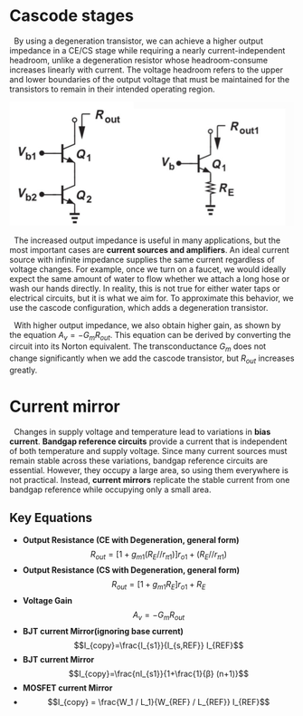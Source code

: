 # Cascode stages
&nbsp; By using a degeneration transistor, we can achieve a higher output impedance in a CE/CS stage while requiring a nearly current-independent
headroom, unlike a degeneration resistor whose headroom-consume increases linearly with current. The voltage headroom refers to the upper 
and lower boundaries of the output voltage that must be maintained for the transistors to remain in their intended operating region.

<img src="../images/cascode.jpg" alt="cascode.jpg" width="700"/>

&nbsp; The increased output impedance is useful in many applications, but the most important cases are **current sources and amplifiers**. An 
ideal current source with infinite impedance supplies the same current regardless of voltage changes. For example, once we turn on a faucet, we
would ideally expect the same amount of water to flow whether we attach a long hose or wash our hands directly. In reality, this is not true for
either water taps or electrical circuits, but it is what we aim for. To approximate this behavior, we use the cascode configuration, which adds a
degeneration transistor.

&nbsp; With higher output impedance, we also obtain higher gain, as shown by the equation $A_v=-G_m R_{out}$​. This equation can be derived
by converting the circuit into its Norton equivalent. The transconductance $G_m$  does not change significantly when we add the cascode transistor,
but $R_{out}$ increases greatly. 

# Current mirror
&nbsp; Changes in supply voltage and temperature lead to variations in **bias current**. **Bandgap reference circuits** provide a current that is 
independent of both temperature and supply voltage. Since many current sources must remain stable across these variations, bandgap reference circuits
are essential. However, they occupy a large area, so using them everywhere is not practical. Instead, **current mirrors** replicate the stable current
from one bandgap reference while occupying only a small area.

## Key Equations
- **Output Resistance (CE with Degeneration, general form)**
$$R_{out}=[1+g_{m1} (R_E//r_{π1})] r_{o1}+(R_E//r_{π1})$$
- **Output Resistance (CS with Degeneration, general form)**
$$R_{out}=[1+g_{m1} R_E] r_{o1}+R_E$$
- **Voltage Gain**
$$A_v=-G_m R_{out}$$
- **BJT current Mirror(ignoring base current)**
$$I_{copy}=\frac{I_{s1}}{I_{s,REF}} I_{REF}$$
- **BJT current Mirror**
$$I_{copy}=\frac{nI_{s1}}{1+\frac{1}{β} (n+1)}$$
- **MOSFET current Mirror**
- $$I_{copy} = \frac{W_1 / L_1}{W_{REF} / L_{REF}} I_{REF}$$ 
